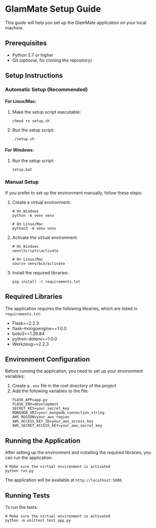 # GlamMate Setup Guide

This guide will help you set up the GlamMate application on your local machine.

## Prerequisites

- Python 3.7 or higher
- Git (optional, for cloning the repository)

## Setup Instructions

### Automatic Setup (Recommended)

#### For Linux/Mac:

1. Make the setup script executable:
   ```
   chmod +x setup.sh
   ```

2. Run the setup script:
   ```
   ./setup.sh
   ```

#### For Windows:

1. Run the setup script:
   ```
   setup.bat
   ```

### Manual Setup

If you prefer to set up the environment manually, follow these steps:

1. Create a virtual environment:
   ```
   # On Windows
   python -m venv venv
   
   # On Linux/Mac
   python3 -m venv venv
   ```

2. Activate the virtual environment:
   ```
   # On Windows
   venv\Scripts\activate
   
   # On Linux/Mac
   source venv/bin/activate
   ```

3. Install the required libraries:
   ```
   pip install -r requirements.txt
   ```

## Required Libraries

The application requires the following libraries, which are listed in `requirements.txt`:

- Flask==2.2.3
- flask-mongoengine==1.0.0
- boto3==1.26.84
- python-dotenv==1.0.0
- Werkzeug==2.2.3

## Environment Configuration

Before running the application, you need to set up your environment variables:

1. Create a `.env` file in the root directory of the project
2. Add the following variables to the file:
   ```
   FLASK_APP=app.py
   FLASK_ENV=development
   SECRET_KEY=your_secret_key
   MONGODB_URI=your_mongodb_connection_string
   AWS_REGION=your_aws_region
   AWS_ACCESS_KEY_ID=your_aws_access_key
   AWS_SECRET_ACCESS_KEY=your_aws_secret_key
   ```

## Running the Application

After setting up the environment and installing the required libraries, you can run the application:

```
# Make sure the virtual environment is activated
python run.py
```

The application will be available at `http://localhost:5000`.

## Running Tests

To run the tests:

```
# Make sure the virtual environment is activated
python -m unittest test_app.py
```